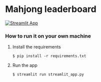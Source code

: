 # Mahjong leaderboard


[![Streamlit App](https://static.streamlit.io/badges/streamlit_badge_black_white.svg)](https://rivermark-mahjong-parlor.streamlit.app/)

### How to run it on your own machine

1. Install the requirements

   ```
   $ pip install -r requirements.txt
   ```

2. Run the app

   ```
   $ streamlit run streamlit_app.py
   ```
